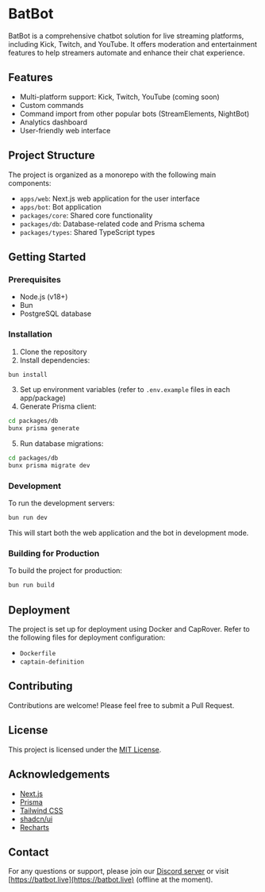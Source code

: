 # BatBot

BatBot is a comprehensive chatbot solution for live streaming platforms, including Kick, Twitch, and YouTube. It offers moderation and entertainment features to help streamers automate and enhance their chat experience.

## Features

- Multi-platform support: Kick, Twitch, YouTube (coming soon)
- Custom commands
- Command import from other popular bots (StreamElements, NightBot)
- Analytics dashboard
- User-friendly web interface

## Project Structure

The project is organized as a monorepo with the following main components:

- `apps/web`: Next.js web application for the user interface
- `apps/bot`: Bot application
- `packages/core`: Shared core functionality
- `packages/db`: Database-related code and Prisma schema
- `packages/types`: Shared TypeScript types

## Getting Started

### Prerequisites

- Node.js (v18+)
- Bun
- PostgreSQL database

### Installation

1. Clone the repository
2. Install dependencies:

```bash
bun install
```
3. Set up environment variables (refer to `.env.example` files in each app/package)
4. Generate Prisma client:

```bash
cd packages/db
bunx prisma generate
```

5. Run database migrations:

```bash
cd packages/db
bunx prisma migrate dev
```

### Development

To run the development servers:

```bash
bun run dev
```
This will start both the web application and the bot in development mode.

### Building for Production

To build the project for production:

```bash
bun run build
```
## Deployment

The project is set up for deployment using Docker and CapRover. Refer to the following files for deployment configuration:

- `Dockerfile`
- `captain-definition`

## Contributing

Contributions are welcome! Please feel free to submit a Pull Request.

## License

This project is licensed under the [MIT License](LICENSE).

## Acknowledgements

- [Next.js](https://nextjs.org/)
- [Prisma](https://www.prisma.io/)
- [Tailwind CSS](https://tailwindcss.com/)
- [shadcn/ui](https://ui.shadcn.com/)
- [Recharts](https://recharts.org/)

## Contact

For any questions or support, please join our [Discord server](#) or visit [https://batbot.live](https://batbot.live) (offline at the moment).